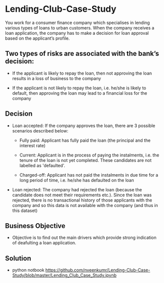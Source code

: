 # Lending-Club-Case-Study
You work for a consumer finance company which specialises in lending various types of loans to urban customers. When the company receives a loan application, 
the company has to make a decision for loan approval based on the applicant’s profile. 

## Two types of risks are associated with the bank’s decision:

 - If the applicant is likely to repay the loan, then not approving the loan results in a loss of business to the company

- If the applicant is not likely to repay the loan, i.e. he/she is likely to default, then approving the loan may lead to a financial loss for the company
## Decision
- Loan accepted: If the company approves the loan, there are 3 possible scenarios described below:

     - Fully paid: Applicant has fully paid the loan (the principal and the interest rate)

     - Current: Applicant is in the process of paying the instalments, i.e. the tenure of the loan is not yet completed. These candidates are not labelled as 'defaulted'.

     - Charged-off: Applicant has not paid the instalments in due time for a long period of time, i.e. he/she has defaulted on the loan 

- Loan rejected: The company had rejected the loan (because the candidate does not meet their requirements etc.). Since the loan was rejected, there is no transactional history of those applicants with the company and so this data is not available with the company (and thus in this dataset)

## Business Objective
- Objective is to find out the main drivers which provide strong indication of deafulting a loan application.

## Solution 
  - python notbook 
  https://github.com/nveenkumr/Lending-Club-Case-Study/blob/master/Lending_Club_Case_Study.ipynb
  
